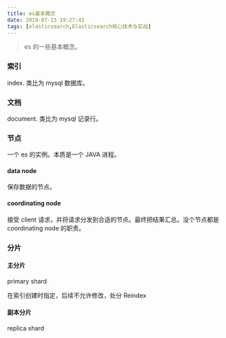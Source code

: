 ```yaml
---
title: es基本概念
date: 2019-07-13 19:27:43
tags: [elasticsearch,Elasticsearch核心技术与实战]
---
```


> es 的一些基本概念。

### 索引

index. 类比为 mysql 数据库。

### 文档

document. 类比为 mysql 记录行。


### 节点

一个 es 的实例。本质是一个 JAVA 进程。

#### data node

保存数据的节点。


#### coordinating node 

接受 client 请求，并将请求分发到合适的节点。最终把结果汇总。没个节点都是coordinating node 的职责。

### 分片

#### 主分片

primary shard

在索引创建时指定，后续不允许修改，处分 Reindex

#### 副本分片

replica shard



